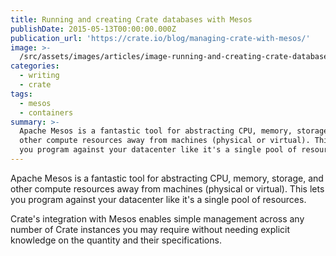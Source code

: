 ```yaml
---
title: Running and creating Crate databases with Mesos
publishDate: 2015-05-13T00:00:00.000Z
publication_url: 'https://crate.io/blog/managing-crate-with-mesos/'
image: >-
  /src/assets/images/articles/image-running-and-creating-crate-databases-with.mesos.jpg
categories:
  - writing
  - crate
tags:
  - mesos
  - containers
summary: >-
  Apache Mesos is a fantastic tool for abstracting CPU, memory, storage, and
  other compute resources away from machines (physical or virtual). This lets
  you program against your datacenter like it's a single pool of resources.
---
```


Apache Mesos is a fantastic tool for abstracting CPU, memory, storage, and other compute resources away from machines (physical or virtual). This lets you program against your datacenter like it's a single pool of resources.

Crate's integration with Mesos enables simple management across any number of Crate instances you may require without needing explicit knowledge on the quantity and their specifications.
